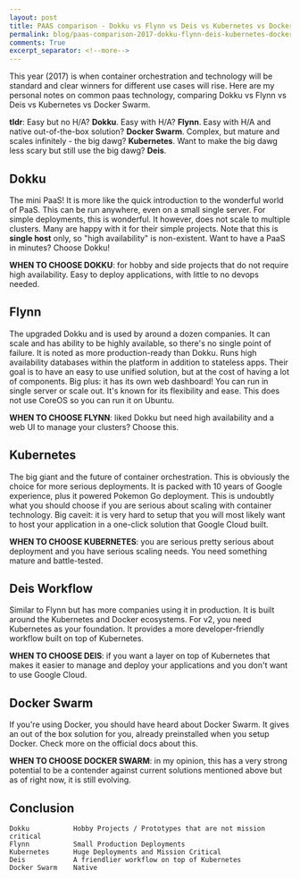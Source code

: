 ```yaml
---
layout: post
title: PAAS comparison - Dokku vs Flynn vs Deis vs Kubernetes vs Docker Swarm (2017)
permalink: blog/paas-comparison-2017-dokku-flynn-deis-kubernetes-docker-swarm/
comments: True
excerpt_separator: <!--more-->
---
```


This year (2017) is when container orchestration and technology will be standard and clear winners for different use cases will rise. Here are my personal notes on common paas technology, comparing Dokku vs Flynn vs Deis vs Kubernetes vs Docker Swarm. 

**tldr**: Easy but no H/A? **Dokku**. Easy with H/A? **Flynn**. Easy with H/A and native out-of-the-box solution? **Docker Swarm**. Complex, but mature and scales infinitely - the big dawg? **Kubernetes**. Want to make the big dawg less scary but still use the big dawg? **Deis**.

<!--more-->

## Dokku

The mini PaaS! It is more like the quick introduction to the wonderful world of PaaS. This can be run anywhere, even on a small single server. For simple deployments, this is wonderful. It however, does not scale to multiple clusters. Many are happy with it for their simple projects. Note that this is **single host** only, so "high availability" is non-existent. Want to have a PaaS in minutes? Choose Dokku!

**WHEN TO CHOOSE DOKKU**: for hobby and side projects that do not require high availability. Easy to deploy applications, with little to no devops needed.

## Flynn

The upgraded Dokku and is used by around a dozen companies. It can scale and has ability to be highly available, so there's no single point of failure. It is noted as more production-ready than Dokku. Runs high availability databases within the platform in addition to stateless apps. Their goal is to have an easy to use unified solution, but at the cost of having a lot of components. Big plus: it has its own web dashboard! You can run in single server or scale out. It's known for its flexibility and ease. This does not use CoreOS so you can run it on Ubuntu.

**WHEN TO CHOOSE FLYNN**: liked Dokku but need high availability and a web UI to manage your clusters? Choose this.

## Kubernetes

The big giant and the future of container orchestration. This is obviously the choice for more serious deployments. It is packed with 10 years of Google experience, plus it powered Pokemon Go deployment. This is undoubtly what you should choose if you are serious about scaling with container technology. Big caveit: it is very hard to setup that you will most likely want to host your application in a one-click solution that Google Cloud built.

**WHEN TO CHOOSE KUBERNETES**: you are serious pretty serious about deployment and you have serious scaling needs. You need something mature and battle-tested.

## Deis Workflow

Similar to Flynn but has more companies using it in production. It is built around the Kubernetes and Docker ecosystems. For v2, you need Kubernetes as your foundation. It provides a more developer-friendly workflow built on top of Kubernetes.

**WHEN TO CHOOSE DEIS**: if you want a layer on top of Kubernetes that makes it easier to manage and deploy your applications and you don't want to use Google Cloud.

## Docker Swarm

If you're using Docker, you should have heard about Docker Swarm. It gives an out of the box solution for you, already preinstalled when you setup Docker. Check more on the official docs about this.

**WHEN TO CHOOSE DOCKER SWARM**: in my opinion, this has a very strong potential to be a contender against current solutions mentioned above but as of right now, it is still evolving.

## Conclusion

```
Dokku           Hobby Projects / Prototypes that are not mission critical
Flynn           Small Production Deployments
Kubernetes      Huge Deployments and Mission Critical
Deis            A friendlier workflow on top of Kubernetes
Docker Swarm    Native
```
